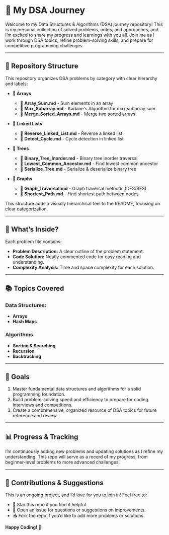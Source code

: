 # 🚀 My DSA Journey

Welcome to my Data Structures & Algorithms (DSA) journey repository! This is my personal collection of solved problems, notes, and approaches, and I’m excited to share my progress and learnings with you all. Join me as I work through DSA topics, refine problem-solving skills, and prepare for competitive programming challenges.

---
## 📁 Repository Structure

This repository organizes DSA problems by category with clear hierarchy and labels:

- **📂 Arrays**
  - 📝 **Array_Sum.md** - Sum elements in an array
  - 📝 **Max_Subarray.md** - Kadane's Algorithm for max subarray sum
  - 📝 **Merge_Sorted_Arrays.md** - Merge two sorted arrays
  
- **📂 Linked Lists**
  - 📝 **Reverse_Linked_List.md** - Reverse a linked list
  - 📝 **Detect_Cycle.md** - Cycle detection in linked list
  
- **📂 Trees**
  - 📝 **Binary_Tree_Inorder.md** - Binary tree inorder traversal
  - 📝 **Lowest_Common_Ancestor.md** - Find lowest common ancestor
  - 📝 **Serialize_Tree.md** - Serialize & deserialize binary tree
  
- **📂 Graphs**
  - 📝 **Graph_Traversal.md** - Graph traversal methods (DFS/BFS)
  - 📝 **Shortest_Path.md** - Find shortest path between nodes

This structure adds a visually hierarchical feel to the README, focusing on clear categorization.



---

## 📝 What’s Inside?

Each problem file contains:
- **Problem Description:** A clear outline of the problem statement.
- **Code Solution:** Neatly commented code for easy reading and understanding.
- **Complexity Analysis:** Time and space complexity for each solution.

---

## 📚 Topics Covered

### Data Structures:
- **Arrays**
- **Hash Maps**
  
### Algorithms:
- **Sorting & Searching**
- **Recursion**
- **Backtracking**

---

## 🎯 Goals

1. Master fundamental data structures and algorithms for a solid programming foundation.
2. Build problem-solving speed and efficiency to prepare for coding interviews and competitions.
3. Create a comprehensive, organized resource of DSA topics for future reference and review.

---

## 📊 Progress & Tracking

I’m continuously adding new problems and updating solutions as I refine my understanding. This repo will serve as a record of my progress, from beginner-level problems to more advanced challenges!

---

## 💬 Contributions & Suggestions

This is an ongoing project, and I’d love for you to join in! Feel free to:
- 🌟 Star this repo if you find it helpful.
- 🐛 Open an issue for questions or suggestions on improvements.
- 📥 Fork the repo if you’d like to add more problems or solutions.

**Happy Coding! 🚀**
